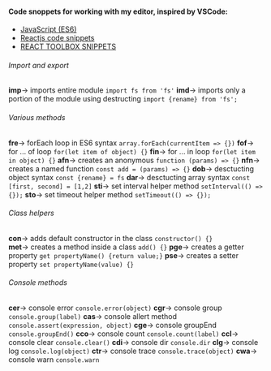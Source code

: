#### Code snoppets for working with my editor, inspired by VSCode:
 - [JavaScript (ES6)](https://github.com/xabikos/vscode-javascript)
 - [Reactjs code snippets](https://marketplace.visualstudio.com/items?itemName=xabikos.ReactSnippets)
 - [REACT TOOLBOX SNIPPETS](https://marketplace.visualstudio.com/items?itemName=alechp.react-toolbox-snippets)

###### Import and export 
__imp__→	imports entire module ```import fs from 'fs'```
__imd__→	imports only a portion of the module using destructing ```import {rename} from 'fs';```


###### Various methods
__fre__→	forEach loop in ES6 syntax ```array.forEach(currentItem => {})```
__fof__→	for ... of loop ```for(let item of object) {}```
__fin__→	for ... in loop ```for(let item in object) {}```
__afn__→	creates an anonymous ```function (params) => {}```
__nfn__→	creates a named function ```const add = (params) => {}```
__dob__→	desctucting object syntax ```const {rename} = fs```
__dar__→	desctucting array syntax ```const [first, second] = [1,2]```
__sti__→	set interval helper method ```setInterval(() => {});```
__sto__→	set timeout helper method ```setTimeout(() => {});```


###### Class helpers
__con__→	adds default constructor in the class ```constructor() {}```           
__met__→	creates a method inside a class ```add() {}```
__pge__→	creates a getter property ```get propertyName() {return value;}```
__pse__→	creates a setter property ```set propertyName(value) {}```

###### Console methods
__cer__→	console error ```console.error(object)```
__cgr__→	console group ```console.group(label)```
__cas__→	console allert method ```console.assert(expression, object)```
__cge__→	console groupEnd ```console.groupEnd()```
__cco__→	console count ```console.count(label)```
__ccl__→	console clear ```console.clear()```
__cdi__→	console dir ```console.dir```
__clg__→	console log ```console.log(object)```
__ctr__→	console trace ```console.trace(object)```
__cwa__→	console warn ```console.warn```
